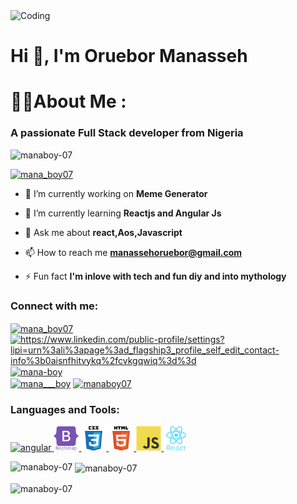 <img src ="https://c.tenor.com/qJ5evVs-_uUAAAAC/coding.gif" width="500" alt="Coding"/>
<h1 align="left">Hi 👋, I'm Oruebor Manasseh</h1>
<h1 align="left"> 👨‍💻About Me :
<h3 align="left">A passionate Full Stack developer from Nigeria</h3>


<p align="left"> <img src="https://komarev.com/ghpvc/?username=manaboy-07&label=Profile%20views&color=0e75b6&style=flat" alt="manaboy-07" /> </p>

<p align="left"> <a href="https://twitter.com/mana_boy07" target="blank"><img src="https://img.shields.io/twitter/follow/mana_boy07?logo=twitter&style=for-the-badge" alt="mana_boy07" /></a> </p>

- 🔭 I’m currently working on **Meme Generator**

- 🌱 I’m currently learning **Reactjs and Angular Js**

- 💬 Ask me about **react,Aos,Javascript**

- 📫 How to reach me **manassehoruebor@gmail.com**

- ⚡ Fun fact **I'm inlove with tech and fun diy and into mythology**

<h3 align="left">Connect with me:</h3>
<p align="left">
<a href="https://twitter.com/mana_boy07" target="blank"><img align="center" src="https://raw.githubusercontent.com/rahuldkjain/github-profile-readme-generator/master/src/images/icons/Social/twitter.svg" alt="mana_boy07" height="30" width="40" /></a>
<a href="https://linkedin.com/in/https://www.linkedin.com/public-profile/settings?lipi=urn%3ali%3apage%3ad_flagship3_profile_self_edit_contact-info%3b0aisnfhitvykq%2fcvkgqwiq%3d%3d" target="blank"><img align="center" src="https://raw.githubusercontent.com/rahuldkjain/github-profile-readme-generator/master/src/images/icons/Social/linked-in-alt.svg" alt="https://www.linkedin.com/public-profile/settings?lipi=urn%3ali%3apage%3ad_flagship3_profile_self_edit_contact-info%3b0aisnfhitvykq%2fcvkgqwiq%3d%3d" height="30" width="40" /></a>
<br/>
<a href="https://stackoverflow.com/users/mana-boy" target="blank"><img align="center" src="https://raw.githubusercontent.com/rahuldkjain/github-profile-readme-generator/master/src/images/icons/Social/stack-overflow.svg" alt="mana-boy" height="30" width="40" /></a><br/>
<a href="https://instagram.com/mana___boy" target="blank"><img align="center" src="https://raw.githubusercontent.com/rahuldkjain/github-profile-readme-generator/master/src/images/icons/Social/instagram.svg" alt="mana___boy" height="30" width="40" /></a>
<a href="https://dribbble.com/manaboy07" target="blank"><img align="center" src="https://raw.githubusercontent.com/rahuldkjain/github-profile-readme-generator/master/src/images/icons/Social/dribbble.svg" alt="manaboy07" height="30" width="40" /></a>
</p>

<h3 align="left">Languages and Tools:</h3>
<p align="left"> <a href="https://angular.io" target="_blank" rel="noreferrer"> <img src="https://angular.io/assets/images/logos/angular/angular.svg" alt="angular" width="40" height="40"/> </a> <a href="https://getbootstrap.com" target="_blank" rel="noreferrer"> <img src="https://raw.githubusercontent.com/devicons/devicon/master/icons/bootstrap/bootstrap-plain-wordmark.svg" alt="bootstrap" width="40" height="40"/> </a> <a href="https://www.w3schools.com/css/" target="_blank" rel="noreferrer"> <img src="https://raw.githubusercontent.com/devicons/devicon/master/icons/css3/css3-original-wordmark.svg" alt="css3" width="40" height="40"/> </a> <a href="https://www.w3.org/html/" target="_blank" rel="noreferrer"> <img src="https://raw.githubusercontent.com/devicons/devicon/master/icons/html5/html5-original-wordmark.svg" alt="html5" width="40" height="40"/> </a> <a href="https://developer.mozilla.org/en-US/docs/Web/JavaScript" target="_blank" rel="noreferrer"> <img src="https://raw.githubusercontent.com/devicons/devicon/master/icons/javascript/javascript-original.svg" alt="javascript" width="40" height="40"/> </a> <a href="https://reactjs.org/" target="_blank" rel="noreferrer"> <img src="https://raw.githubusercontent.com/devicons/devicon/master/icons/react/react-original-wordmark.svg" alt="react" width="40" height="40"/> </a> </p>

<p><img align="left" src="https://github-readme-stats.vercel.app/api/top-langs?username=manaboy-07&show_icons=true&locale=en&layout=compact" alt="manaboy-07" /></p>

<p>&nbsp;<img align="center" src="https://github-readme-stats.vercel.app/api?username=manaboy-07&show_icons=true&locale=en" alt="manaboy-07" /></p>

<p><img align="center" src="https://github-readme-streak-stats.herokuapp.com/?user=manaboy-07&" alt="manaboy-07" /></p>

<!--
**manaboy-07/Manaboy-07** is a ✨ _special_ ✨ repository because its `README.md` (this file) appears on your GitHub profile.

Here are some ideas to get you started:

- 🔭 I’m currently working on ...
- 🌱 I’m currently learning ...
- 👯 I’m looking to collaborate on ...
- 🤔 I’m looking for help with ...
- 💬 Ask me about ...
- 📫 How to reach me: ...
- 😄 Pronouns: ...
- ⚡ Fun fact: ...
-->

